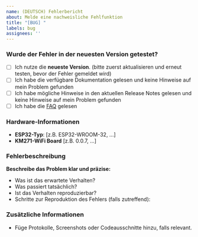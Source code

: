 ```yaml
---
name: (DEUTSCH) Fehlerbericht
about: Melde eine nachweisliche Fehlfunktion
title: "[BUG] "
labels: bug
assignees: ''
---
```


### Wurde der Fehler in der neuesten Version getestet?

- [ ] Ich nutze die **neueste Version**. (bitte zuerst aktualisieren und erneut testen, bevor der Fehler gemeldet wird)
- [ ] Ich habe die verfügbare Dokumentation gelesen und keine Hinweise auf mein Problem gefunden
- [ ] Ich habe mögliche Hinweise in den aktuellen Release Notes gelesen und keine Hinweise auf mein Problem gefunden
- [ ] Ich habe die [FAQ](https://github.com/dewenni/ESP_Buderus_KM271#faq) gelesen

### Hardware-Informationen

- **ESP32-Typ**: [z.B. ESP32-WROOM-32, ...]
- **KM271-WiFi Board** [z.B. 0.0.7, ...] 

### Fehlerbeschreibung

**Beschreibe das Problem klar und präzise:**

- Was ist das erwartete Verhalten?
- Was passiert tatsächlich?
- Ist das Verhalten reproduzierbar?
- Schritte zur Reproduktion des Fehlers (falls zutreffend):

### Zusätzliche Informationen

- Füge Protokolle, Screenshots oder Codeausschnitte hinzu, falls relevant.